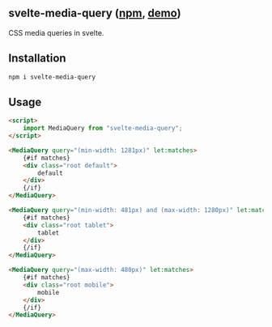## svelte-media-query ([npm](https://www.npmjs.com/package/svelte-media-query), [demo](https://svelte.dev/repl/26eb44932920421da01e2e21539494cd))
CSS media queries in svelte.

## Installation

```bash
npm i svelte-media-query
```

## Usage

```html
<script>
    import MediaQuery from "svelte-media-query";
</script>

<MediaQuery query="(min-width: 1281px)" let:matches>
    {#if matches}
    <div class="root default">
        default
    </div>
    {/if}
</MediaQuery>

<MediaQuery query="(min-width: 481px) and (max-width: 1280px)" let:matches>
    {#if matches}
    <div class="root tablet">
        tablet
    </div>
    {/if}
</MediaQuery>

<MediaQuery query="(max-width: 480px)" let:matches>
    {#if matches}
    <div class="root mobile">
        mobile
    </div>
    {/if}
</MediaQuery>
```

